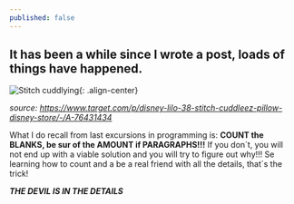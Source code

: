 ```yaml
---
published: false
---
```

## It has been a while since I wrote a post, loads of things have happened.

![Stitch cuddlying][Stitch cuddlying and resting]{: .align-center} 

_source: https://www.target.com/p/disney-lilo-38-stitch-cuddleez-pillow-disney-store/-/A-76431434_



What I do recall from last excursions in programming is:
**COUNT the BLANKS, be sur of the AMOUNT if PARAGRAPHS!!!**
If you don´t, you will not end up with a viable solution and you will try to figure out why!!!
Se learning how to count and a be a real friend with all the details, that´s the trick!

_**THE DEVIL IS IN THE DETAILS**_






[Stitch cuddlying and resting]:https://monikakaron.github.io/assets/images/Stitch_cuddley.jpeg
